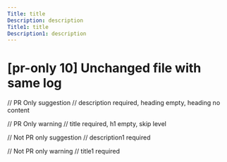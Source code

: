 ```yaml
---
Title: title
Description: description
Title1: title
Description1: description
---
```

# [pr-only 10] Unchanged file with same log

// PR Only suggestion
// description required, heading empty, heading no content

// PR Only warning
// title required, h1 empty, skip level

// Not PR only suggestion
// description1 required

// Not PR only warning
// title1 required



